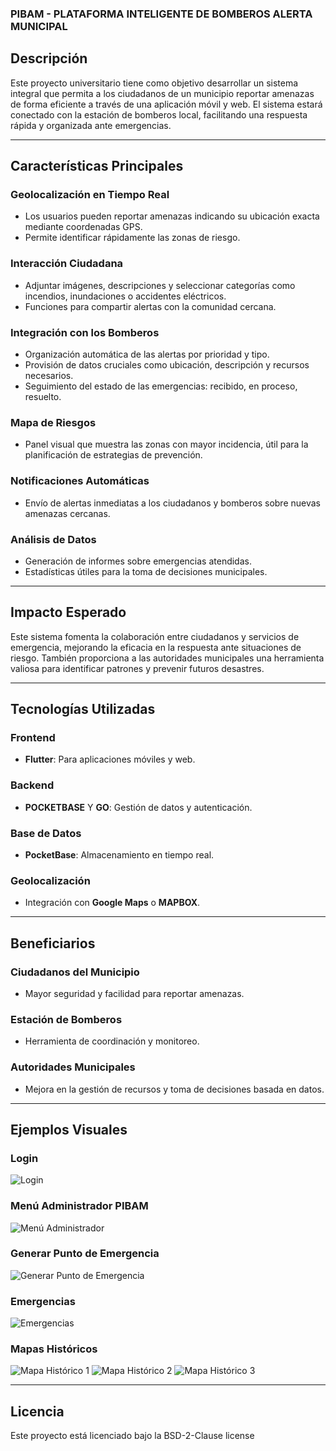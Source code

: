 ### PIBAM - PLATAFORMA INTELIGENTE DE BOMBEROS ALERTA MUNICIPAL

## Descripción
Este proyecto universitario tiene como objetivo desarrollar un sistema integral que permita a los ciudadanos de un municipio reportar amenazas de forma eficiente a través de una aplicación móvil y web. El sistema estará conectado con la estación de bomberos local, facilitando una respuesta rápida y organizada ante emergencias.

---

## Características Principales

### Geolocalización en Tiempo Real
- Los usuarios pueden reportar amenazas indicando su ubicación exacta mediante coordenadas GPS.
- Permite identificar rápidamente las zonas de riesgo.

### Interacción Ciudadana
- Adjuntar imágenes, descripciones y seleccionar categorías como incendios, inundaciones o accidentes eléctricos.
- Funciones para compartir alertas con la comunidad cercana.

### Integración con los Bomberos
- Organización automática de las alertas por prioridad y tipo.
- Provisión de datos cruciales como ubicación, descripción y recursos necesarios.
- Seguimiento del estado de las emergencias: recibido, en proceso, resuelto.

### Mapa de Riesgos
- Panel visual que muestra las zonas con mayor incidencia, útil para la planificación de estrategias de prevención.

### Notificaciones Automáticas
- Envío de alertas inmediatas a los ciudadanos y bomberos sobre nuevas amenazas cercanas.

### Análisis de Datos
- Generación de informes sobre emergencias atendidas.
- Estadísticas útiles para la toma de decisiones municipales.

---

## Impacto Esperado
Este sistema fomenta la colaboración entre ciudadanos y servicios de emergencia, mejorando la eficacia en la respuesta ante situaciones de riesgo. También proporciona a las autoridades municipales una herramienta valiosa para identificar patrones y prevenir futuros desastres.

---

## Tecnologías Utilizadas

### Frontend
- **Flutter**: Para aplicaciones móviles y web.

### Backend
- **POCKETBASE** Y **GO**: Gestión de datos y autenticación.

### Base de Datos
- **PocketBase**: Almacenamiento en tiempo real.

### Geolocalización
- Integración con **Google Maps** o **MAPBOX**.

---

## Beneficiarios

### Ciudadanos del Municipio
- Mayor seguridad y facilidad para reportar amenazas.

### Estación de Bomberos
- Herramienta de coordinación y monitoreo.

### Autoridades Municipales
- Mejora en la gestión de recursos y toma de decisiones basada en datos.

---

## Ejemplos Visuales

### Login
![Login](imagenes/login.jpg)

### Menú Administrador PIBAM
![Menú Administrador](imagenes/menu_pibam_admin.jpg)

### Generar Punto de Emergencia
![Generar Punto de Emergencia](imagenes/generar_punto_emergencia.jpg)

### Emergencias
![Emergencias](imagenes/emergencias.jpg)

### Mapas Históricos
![Mapa Histórico 1](imagenes/mapa_historico_!.jpg)
![Mapa Histórico 2](imagenes/mapa_historico_2.jpg)
![Mapa Histórico 3](imagenes/mapa_historico_3.jpg)

---

## Licencia
Este proyecto está licenciado bajo la BSD-2-Clause license
